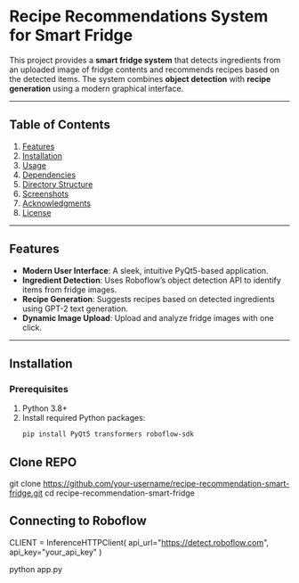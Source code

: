# Recipe Recommendations System for Smart Fridge

This project provides a **smart fridge system** that detects ingredients from an uploaded image of fridge contents and recommends recipes based on the detected items. The system combines **object detection** with **recipe generation** using a modern graphical interface.

---

## **Table of Contents**

1. [Features](#features)  
2. [Installation](#installation)  
3. [Usage](#usage)  
4. [Dependencies](#dependencies)  
5. [Directory Structure](#directory-structure)  
6. [Screenshots](#screenshots)  
7. [Acknowledgments](#acknowledgments)  
8. [License](#license)

---

## **Features**
- **Modern User Interface**: A sleek, intuitive PyQt5-based application.
- **Ingredient Detection**: Uses Roboflow’s object detection API to identify items from fridge images.
- **Recipe Generation**: Suggests recipes based on detected ingredients using GPT-2 text generation.
- **Dynamic Image Upload**: Upload and analyze fridge images with one click.

---

## **Installation**

### **Prerequisites**
1. Python 3.8+  
2. Install required Python packages:
   ```bash
   pip install PyQt5 transformers roboflow-sdk


## **Clone REPO**

git clone https://github.com/your-username/recipe-recommendation-smart-fridge.git
cd recipe-recommendation-smart-fridge


## **Connecting to Roboflow**
CLIENT = InferenceHTTPClient(
    api_url="https://detect.roboflow.com",
    api_key="your_api_key"
)




python app.py



